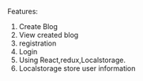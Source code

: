 <!-- this is a react blog application -->
Features:
1. Create Blog
2. View created blog
3. registration
4. Login
5. Using React,redux,Localstorage.
6. Localstorage store user information